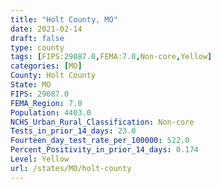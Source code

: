 ```yaml
---
title: "Holt County, MO"
date: 2021-02-14
draft: false
type: county
tags: [FIPS:29087.0,FEMA:7.0,Non-core,Yellow]
categories: [MO]
County: Holt County
State: MO
FIPS: 29087.0
FEMA_Region: 7.0
Population: 4403.0
NCHS_Urban_Rural_Classification: Non-core
Tests_in_prior_14_days: 23.0
Fourteen_day_test_rate_per_100000: 522.0
Percent_Positivity_in_prior_14_days: 0.174
Level: Yellow
url: /states/MO/holt-county
---
```



